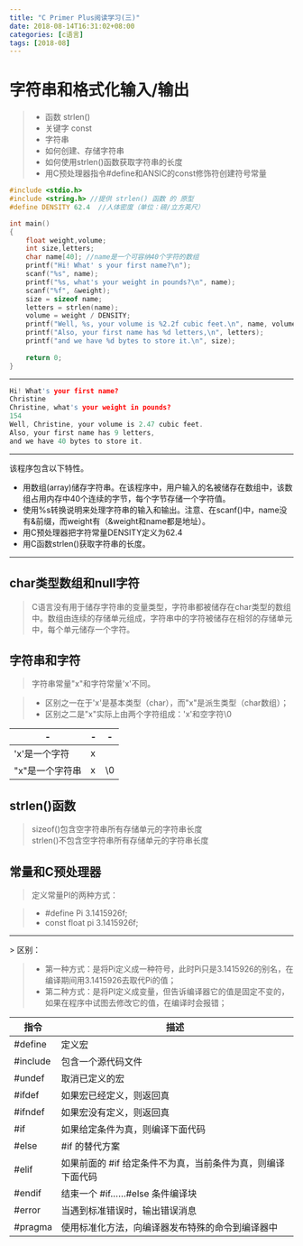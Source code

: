 ```yaml
---
title: "C Primer Plus阅读学习(三)"
date: 2018-08-14T16:31:02+08:00
categories: [c语言]
tags: [2018-08]
---
```


# 字符串和格式化输入/输出

> + 函数 strlen()
> + 关键字 const
> + 字符串
> + 如何创建、存储字符串
> + 如何使用strlen()函数获取字符串的长度
> + 用C预处理器指令#define和ANSIC的const修饰符创建符号常量

```C
#include <stdio.h> 
#include <string.h> //提供 strlen() 函数 的 原型 
#define DENSITY 62.4  //人体密度（单位：磅/立方英尺）

int main() 
{ 
    float weight,volume; 
    int size,letters; 
    char name[40]; //name是一个可容纳40个字符的数组 
    printf("Hi! What' s your first name?\n"); 
    scanf("%s", name); 
    printf("%s, what's your weight in pounds?\n", name); 
    scanf("%f", &weight); 
    size = sizeof name; 
    letters = strlen(name); 
    volume = weight / DENSITY; 
    printf("Well, %s, your volume is %2.2f cubic feet.\n", name, volume); 
    printf("Also, your first name has %d letters,\n", letters); 
    printf("and we have %d bytes to store it.\n", size); 
    
    return 0; 
}

```
<hr />

```C
Hi! What's your first name? 
Christine
Christine, what's your weight in pounds? 
154 
Well, Christine, your volume is 2.47 cubic feet. 
Also, your first name has 9 letters, 
and we have 40 bytes to store it.
```
<hr />
该程序包含以下特性。

+ 用数组(array)储存字符串。在该程序中，用户输入的名被储存在数组中，该数组占用内存中40个连续的字节，每个字节存储一个字符值。
+ 使用%s转换说明来处理字符串的输入和输出。注意、在scanf()中，name没有&前缀，而weight有（&weight和name都是地址）。
+ 用C预处理器把字符常量DENSITY定义为62.4
+ 用C函数strlen()获取字符串的长度。

<hr />

## char类型数组和null字符

> C语言没有用于储存字符串的变量类型，字符串都被储存在char类型的数组中。数组由连续的存储单元组成，字符串中的字符被储存在相邻的存储单元中，每个单元储存一个字符。

## 字符串和字符

> 字符串常量"x"和字符常量'x'不同。

> + 区别之一在于'x'是基本类型（char），而"x"是派生类型（char数组）；
> + 区别之二是"x"实际上由两个字符组成：'x'和空字符\0

|-|-|-|
|---|---|---|
|'x'是一个字符|x||
|"x"是一个字符串|x|\0|

## strlen()函数

> sizeof()包含空字符串所有存储单元的字符串长度<br />
> strlen()不包含空字符串所有存储单元的字符串长度

## 常量和C预处理器

> 定义常量PI的两种方式：

> + #define Pi 3.1415926f;
> + const float pi 3.1415926f;
<hr />
> 区别：

> + 第一种方式：是将Pi定义成一种符号，此时Pi只是3.1415926的别名，在编译期间用3.1415926去取代Pi的值；
> + 第二种方式：是将PI定义成变量，但告诉编译器它的值是固定不变的，如果在程序中试图去修改它的值，在编译时会报错；

|指令|	描述
|---|---|
|#define|	定义宏|
|#include|	包含一个源代码文件|
|#undef|	取消已定义的宏|
|#ifdef|	如果宏已经定义，则返回真|
|#ifndef|	如果宏没有定义，则返回真|
|#if|	如果给定条件为真，则编译下面代码|
|#else|	#if 的替代方案|
|#elif|	如果前面的 #if 给定条件不为真，当前条件为真，则编译下面代码|
|#endif|	结束一个 #if……#else 条件编译块|
|#error|	当遇到标准错误时，输出错误消息|
|#pragma|	使用标准化方法，向编译器发布特殊的命令到编译器中|